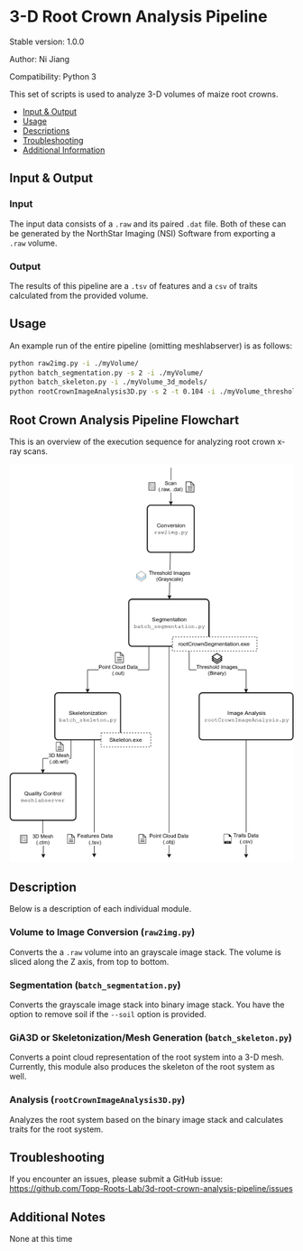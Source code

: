 # 3-D Root Crown Analysis Pipeline

Stable version: 1.0.0

Author: Ni Jiang

Compatibility: Python 3

This set of scripts is used to analyze 3-D volumes of maize root crowns.

- [Input & Output](#input-&-output)
- [Usage](#usage)
- [Descriptions](#description)
- [Troubleshooting](#troubleshooting)
- [Additional Information](#additional-information)

## Input & Output

### Input

The input data consists of a `.raw` and its paired `.dat` file. Both of these
can be generated by the NorthStar Imaging (NSI) Software from exporting a
`.raw` volume.

### Output

The results of this pipeline are a `.tsv` of features and a `csv` of traits
calculated from the provided volume.

## Usage

An example run of the entire pipeline (omitting meshlabserver) is as follows:

```bash
python raw2img.py -i ./myVolume/
python batch_segmentation.py -s 2 -i ./myVolume/
python batch_skeleton.py -i ./myVolume_3d_models/
python rootCrownImageAnalysis3D.py -s 2 -t 0.104 -i ./myVolume_thresholded_images/
```

## Root Crown Analysis Pipeline Flowchart

This is an overview of the execution sequence for analyzing root crown x-ray
scans.

<p align="center">
  <img alt="Root Crown Analysis Pipeline Flowchart" src="docs/img/root-crown-pipeline-flowchart.png">
</p>

## Description

Below is a description of each individual module.

### Volume to Image Conversion (`raw2img.py`)

Converts the a `.raw` volume into an grayscale image stack.
The volume is sliced along the Z axis, from top to bottom.

### Segmentation (`batch_segmentation.py`)

Converts the grayscale image stack into binary image stack. You have the option
to remove soil if the `--soil` option is provided.

### GiA3D or Skeletonization/Mesh Generation (`batch_skeleton.py`)

Converts a point cloud representation of the root system into a 3-D mesh.
Currently, this module also produces the skeleton of the root system as well.

### Analysis (`rootCrownImageAnalysis3D.py`)

Analyzes the root system based on the binary image stack and calculates traits
for the root system.

## Troubleshooting

If you encounter an issues, please submit a GitHub issue: https://github.com/Topp-Roots-Lab/3d-root-crown-analysis-pipeline/issues

## Additional Notes

None at this time